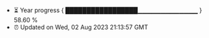 - ⏳ Year progress { █████████████████▁▁▁▁▁▁▁▁▁▁▁▁▁ } 58.60 %
- ⏰ Updated on Wed, 02 Aug 2023 21:13:57 GMT

